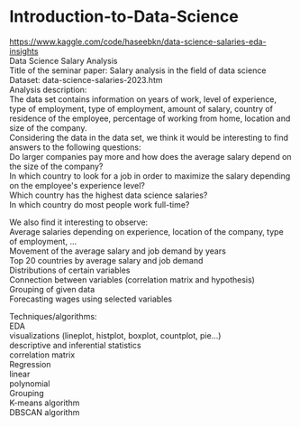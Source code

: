 # Introduction-to-Data-Science
https://www.kaggle.com/code/haseebkn/data-science-salaries-eda-insights <br>
Data Science Salary Analysis<br>
Title of the seminar paper: Salary analysis in the field of data science<br>
Dataset: data-science-salaries-2023.htm<br>
Analysis description:<br>
The data set contains information on years of work, level of experience, type of employment, type of employment, amount of salary, country of residence of the employee, percentage of working from home, location and size of the company.<br>
Considering the data in the data set, we think it would be interesting to find answers to the following questions:<br>
Do larger companies pay more and how does the average salary depend on the size of the company?<br>
In which country to look for a job in order to maximize the salary depending on the employee's experience level?<br>
Which country has the highest data science salaries?<br>
In which country do most people work full-time?<br>

We also find it interesting to observe:<br>
Average salaries depending on experience, location of the company, type of employment, ...<br>
Movement of the average salary and job demand by years<br>
Top 20 countries by average salary and job demand<br>
Distributions of certain variables<br>
Connection between variables (correlation matrix and hypothesis)<br>
  Grouping of given data<br>
  Forecasting wages using selected variables<br>


Techniques/algorithms:<br>
EDA<br>
visualizations (lineplot, histplot, boxplot, countplot, pie...)<br>
descriptive and inferential statistics<br>
correlation matrix<br>
Regression<br>
linear<br>
polynomial<br>
Grouping<br>
K-means algorithm<br>
DBSCAN algorithm<br>
